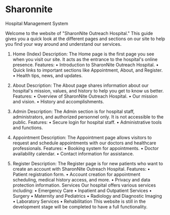 # Sharonnite
Hospital Management System
 
Welcome to the website of "SharonNite Outreach Hospital." This guide gives you a quick look at the different pages and sections on our site to help you find your way around and understand our services. 
 
1. Home (Index) 
Description: The Home page is the first page you see when you visit our site.   It acts as the entrance to the hospital's online presence. 
Features: 
• Introduction to SharonNite Outreach Hospital. 
• Quick links to important sections like Appointment, About, and Register. 
• Health tips, news, and updates. 
 
2. About 
Description: The About page shares information about our hospital's mission, values, and history to help you get to know us better. 
Features: 
• Overview of SharonNite Outreach Hospital. 
• Our mission and vision. 
• History and accomplishments. 
 
3. Admin 
Description: The Admin section is for hospital staff, administrators, and authorized personnel only.   It is not accessible to the public. 
Features: 
• Secure login for hospital staff. 
• Administrative tools and functions. 
 
4. Appointment 
Description: The Appointment page allows visitors to request and schedule appointments with our doctors and healthcare professionals. 
Features: 
• Booking system for appointments. 
• Doctor availability calendar. 
• Contact information for assistance. 
 
5. Register 
Description: The Register page is for new patients who want to create an account with SharonNite Outreach Hospital. 
Features: 
• Patient registration form. 
• Account creation for appointment scheduling, medical history access, and more. 
• Privacy and data protection information. 
 Services 
Our hospital offers various services including: 
• Emergency Care 
• Inpatient and Outpatient Services 
• Surgery 
• Maternity and Pediatrics 
• Radiology and Diagnostic Imaging 
• Laboratory Services 
• Rehabilitation 
This website is still in the development stage will be completed to have a full functionality.
